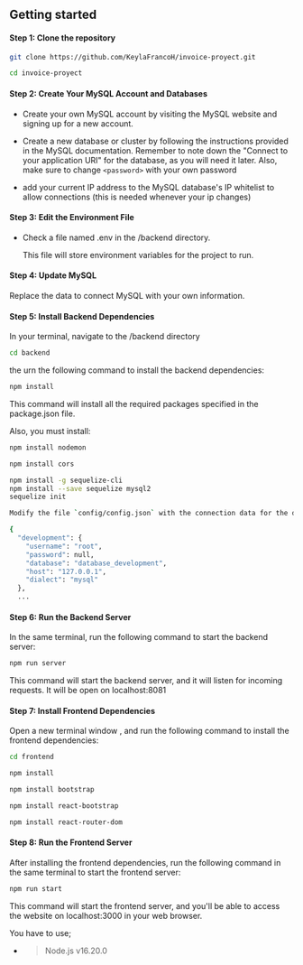 ## Getting started

#### Step 1: Clone the repository

```bash
git clone https://github.com/KeylaFrancoH/invoice-proyect.git
```

```bash
cd invoice-proyect
```

#### Step 2: Create Your MySQL Account and Databases

- Create your own MySQL account by visiting the MySQL website and signing up for a new account.

- Create a new database or cluster by following the instructions provided in the MySQL documentation. Remember to note down the "Connect to your application URI" for the database, as you will need it later. Also, make sure to change `<password>` with your own password

- add your current IP address to the MySQL database's IP whitelist to allow connections (this is needed whenever your ip changes)

#### Step 3: Edit the Environment File

- Check a file named .env in the /backend directory.

  This file will store environment variables for the project to run.

#### Step 4: Update MySQL

Replace the data to connect MySQL with your own information.

#### Step 5: Install Backend Dependencies

In your terminal, navigate to the /backend directory

```bash
cd backend
```

the urn the following command to install the backend dependencies:

```bash
npm install
```
This command will install all the required packages specified in the package.json file.

Also, you must install:

```bash
npm install nodemon
```
```bash
npm install cors
```
```bash
npm install -g sequelize-cli
npm install --save sequelize mysql2
sequelize init
```
```bash
Modify the file `config/config.json` with the connection data for the database engine. In this case, use the development environment.

{
  "development": {
    "username": "root",
    "password": null,
    "database": "database_development",
    "host": "127.0.0.1",
    "dialect": "mysql"
  },
  ...
```


#### Step 6: Run the Backend Server

In the same terminal, run the following command to start the backend server:

```bash
npm run server
```

This command will start the backend server, and it will listen for incoming requests. It will be open on localhost:8081

#### Step 7: Install Frontend Dependencies

Open a new terminal window , and run the following command to install the frontend dependencies:

```bash
cd frontend
```

```bash
npm install
```

```bash
npm install bootstrap
```

```bash
npm install react-bootstrap
```

```bash
npm install react-router-dom
```


#### Step 8: Run the Frontend Server

After installing the frontend dependencies, run the following command in the same terminal to start the frontend server:

```bash
npm run start
```

This command will start the frontend server, and you'll be able to access the website on localhost:3000 in your web browser.


You have to use;

- > Node.js v16.20.0

